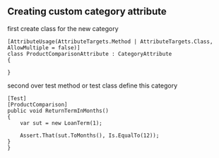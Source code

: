 Creating custom category attribute 
-----------------------------------
first create class for the new category

    [AttributeUsage(AttributeTargets.Method | AttributeTargets.Class, AllowMultiple = false)]
    class ProductComparisonAttribute : CategoryAttribute
    {

    }
    
second over test method or test class define this category 


    [Test]
    [ProductComparison]
    public void ReturnTermInMonths()
    {
	    var sut = new LoanTerm(1);
	    
	    Assert.That(sut.ToMonths(), Is.EqualTo(12));
    }
    }